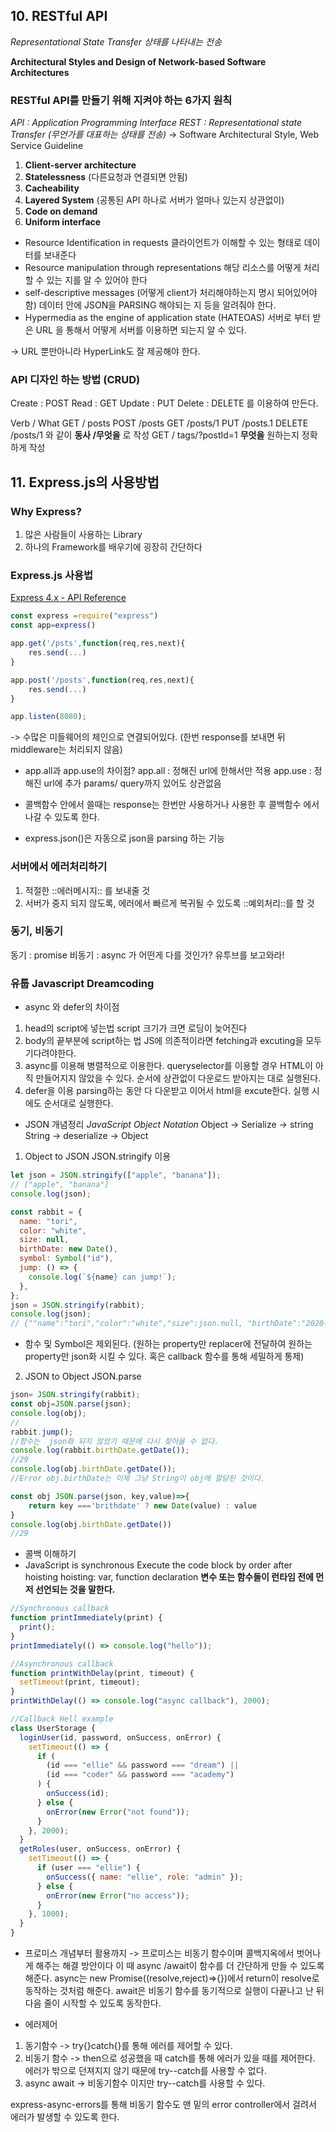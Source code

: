 ## 10. RESTful API

_Representational State Transfer_
_상태를 나타내는 전송_

**Architectural Styles and Design of Network-based Software Architectures**

### RESTful API를 만들기 위해 지켜야 하는 6가지 원칙

_API : Application Programming Interface_
_REST : Representational state Transfer (무언가를 대표하는 상태를 전송)_
-> Software Architectural Style, Web Service Guideline

1. **Client-server architecture**
2. **Statelessness**
   (다른요청과 연결되면 안됨) <HTTP>
3. **Cacheability** <HTTP>
4. **Layered System**
   (공통된 API 하나로 서버가 얼마나 있는지 상관없이)
5. **Code on demand**
6. **Uniform interface**

- Resource Identification in requests
  클라이언트가 이해할 수 있는 형태로 데이터를 보내준다
- Resource manipulation through representations
  해당 리소스를 어떻게 처리할 수 있는 지를 알 수 있어야 한다
- self-descriptive messages (어떻게 client가 처리해야하는지 명시 되어있어야함)
  데이터 안에 JSON을 PARSING 해야되는 지 등을 알려줘야 한다.
- Hypermedia as the engine of application state (HATEOAS)
  서버로 부터 받은 URL 을 통해서 어떻게 서버를 이용하면 되는지 알 수 있다.

-> URL 뿐만아니라 HyperLink도 잘 제공해야 한다.

### API 디자인 하는 방법 (CRUD)

Create : POST
Read : GET
Update : PUT
Delete : DELETE 를 이용하여 만든다.

Verb / What
GET / posts
POST /posts
GET /posts/1 PUT /posts.1 DELETE /posts/1 와 같이 **동사 /무엇을** 로 작성
GET / tags/?postId=1 **무엇을** 원하는지 정확하게 작성

## 11. Express.js의 사용방법

### Why Express?

1. 많은 사람들이 사용하는 Library
2. 하나의 Framework를 배우기에 굉장히 간단하다

### Express.js 사용법

[Express 4.x - API Reference](https://expressjs.com/en/4x/api.html)

```javascript
const express =require("express")
const app=express()

app.get('/psts',function(req,res,next){
	res.send(...)
}

app.post('/posts',function(req,res,next){
	res.send(...)
}

app.listen(8080);
```

-> 수많은 미들웨어의 체인으로 연결되어있다.
(한번 response를 보내면 뒤 middleware는 처리되지 않음)

- app.all과 app.use의 차이점?
  app.all : 정해진 url에 한해서만 적용
  app.use : 정해진 url에 추가 params/ query까지 있어도 상관없음

- 콜백함수 안에서 쓸때는 response는 한번만 사용하거나 사용한 후 콜백함수 에서 나갈 수 있도록 한다.

- express.json()은 자동으로 json을 parsing 하는 기능

### 서버에서 에러처리하기

1. 적절한 ::에러메시지:: 를 보내줄 것
2. 서버가 중지 되지 않도록, 에러에서 빠르게 복귀될 수 있도록 ::예외처리::를 할 것

### 동기, 비동기

동기 : promise
비동기 : async 가 어떤게 다를 것인가?
유투브를 보고와라!

### 유툽 Javascript Dreamcoding

- async 와 defer의 차이점

1. head의 script에 넣는법
   script 크기가 크면 로딩이 늦어진다
2. body의 끝부분에 script하는 법
   JS에 의존적이라면 fetching과 excuting을 모두 기다려야한다.
3. async를 이용해 병렬적으로 이용한다.
   queryselector를 이용할 경우 HTML이 아직 만들어지지 않았을 수 있다.
   순서에 상관없이 다운로드 받아지는 대로 실행된다.
4. defer을 이용
   parsing하는 동안 다 다운받고 이어서 html을 excute한다.
   실행 시에도 순서대로 실행한다.

- JSON 개념정리
  _JavaScript Object Notation_
  Object -> Serialize -> string
  String -> deserialize -> Object

1. Object to JSON
   JSON.stringify 이용

```javascript
let json = JSON.stringify(["apple", "banana"]);
// ["apple", "banana"]
console.log(json);

const rabbit = {
  name: "tori",
  color: "white",
  size: null,
  birthDate: new Date(),
  symbol: Symbol("id"),
  jump: () => {
    console.log(`${name} can jump!`);
  },
};
json = JSON.stringify(rabbit);
console.log(json);
// {""name":"tori","color":"white","size":json.null, "birthDate":"2020-05-29T13:20:22.670Z"}
```

- 함수 및 Symbol은 제외된다.
(원하는 property만 replacer에 전달하여 원하는 property만 json화 시킬 수 있다. 혹은 callback 함수를 통해 세밀하게 통제)

2. JSON to Object
   JSON.parse

```javascript
json= JSON.stringify(rabbit);
const obj=JSON.parse(json);
console.log(obj);
//
rabbit.jump();
//함수는  json화 되지 않았기 때문에 다시 찾아올 수 없다.
console.log(rabbit.birthDate.getDate());
//29
console.log(obj.birthDate.getDate());
//Error obj.birthDate는 이제 그냥 String이 obj에 할당된 것이다.

const obj JSON.parse(json, key,value)=>{
	return key ==='brithdate' ? new Date(value) : value
}
console.log(obj.birthDate.getDate())
//29
```

- 콜백 이해하기
- JavaScript is synchronous
  Execute the code block by order after hoisting
  hoisting: var, function declaration
   **변수 또는 함수들이 런타임 전에 먼저 선언되는 것을 말한다.**

```javascript
//Synchronous callback
function printImmediately(print) {
  print();
}
printImmediately(() => console.log("hello"));

//Asynchronous callback
function printWithDelay(print, timeout) {
  setTimeout(print, timeout);
}
printWithDelay(() => console.log("async callback"), 2000);

//Callback Hell example
class UserStorage {
  loginUser(id, password, onSuccess, onError) {
    setTimeout(() => {
      if (
        (id === "ellie" && password === "dream") ||
        (id === "coder" && password === "academy")
      ) {
        onSuccess(id);
      } else {
        onError(new Error("not found"));
      }
    }, 2000);
  }
  getRoles(user, onSuccess, onError) {
    setTimeout(() => {
      if (user === "ellie") {
        onSuccess({ name: "ellie", role: "admin" });
      } else {
        onError(new Error("no access"));
      }
    }, 1000);
  }
}
```

- 프로미스 개념부터 활용까지
  -> 프로미스는 비동기 함수이며 콜백지옥에서 벗어나게 해주는 해결 방안이다
  이 때 async /await이 함수를 더 간단하게 만들 수 있도록 해준다.
  async는 new Promise((resolve,reject)=>{})에서 return이 resolve로 동작하는 것처럼 해준다. await은 비동기 함수를 동기적으로 실행이 다끝나고 난 뒤 다음 줄이 시작할 수 있도록 동작한다.

- 에러제어

1. 동기함수 -> try{}catch{}를 통해 에러를 제어할 수 있다.
2. 비동기 함수 -> then으로 성공했을 때 catch를 통해 에러가 있을 때를 제어한다. 에러가 밖으로 던져지지 않기 때문에 try--catch를 사용할 수 없다.
3. async await -> 비동기함수 이지만 try--catch를 사용할 수 있다.

express-async-errors를 통해 비동기 함수도 맨 밑의 error controller에서 걸려서 에러가 발생할 수 있도록 한다.
